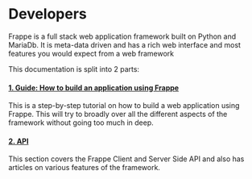 # Developers

<p class="lead">Frappe is a full stack web application framework built on Python and MariaDb. It is meta-data driven and has a rich web interface and most features you would expect from a web framework</p>

This documentation is split into 2 parts:

#### [1. Guide: How to build an application using Frappe](/apps/frappe-framework/developers/guide)

This is a step-by-step tutorial on how to build a web application using Frappe. This will try to broadly over all the different aspects of the framework without going too much in deep.

#### [2. API](/apps/frappe-framework/developers/api)

This section covers the Frappe Client and Server Side API and also has articles on various features of the framework.
